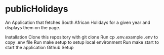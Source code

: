 # publicHolidays
An Application that fetches South African Holidays for a given year and displays them on the page.


Installation
Clone this repository with git clone
Run cp .env.example .env to copy .env file
Run make setup to setup local environment
Run make start to start the application
Github Setup
